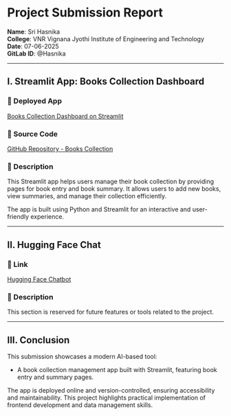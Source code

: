 # Project Submission Report

**Name**: Sri Hasnika  
**College**: VNR Vignana Jyothi Institute of Engineering and Technology  
**Date**: 07-06-2025  
**GitLab ID**: @Hasnika

---

## I. Streamlit App: Books Collection Dashboard

### 🔗 Deployed App  
[Books Collection Dashboard on Streamlit](https://books-collection.streamlit.app/)

### 📂 Source Code  
[GitHub Repository - Books Collection](https://github.com/Sri-Hasnika/books-collection)

### 📝 Description  
This Streamlit app helps users manage their book collection by providing pages for book entry and book summary. It allows users to add new books, view summaries, and manage their collection efficiently.

The app is built using Python and Streamlit for an interactive and user-friendly experience.

---

## II. Hugging Face Chat

### 🔗 Link  
[Hugging Face Chatbot](https://hf.co/chat/assistant/6857a14c6ca8972d0e602bd2)

### 📝 Description  
This section is reserved for future features or tools related to the project.

---

## III. Conclusion

This submission showcases a modern AI-based tool:  
- A book collection management app built with Streamlit, featuring book entry and summary pages.

The app is deployed online and version-controlled, ensuring accessibility and maintainability. This project highlights practical implementation of frontend development and data management skills.
